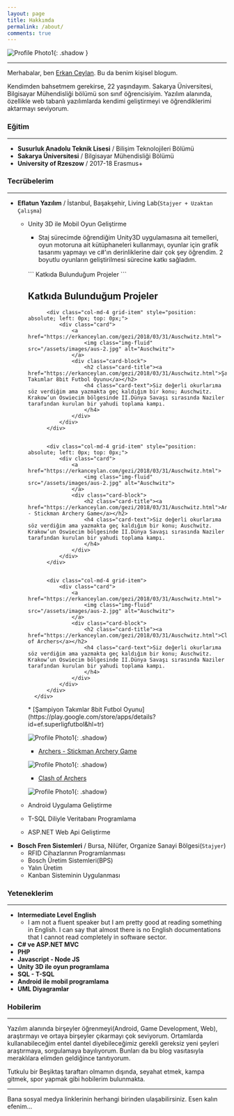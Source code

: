```yaml
---
layout: page
title: Hakkımda
permalink: /about/
comments: true
---
```

![Profile Photo1]({{site.baseurl}}/assets/images/13.jpeg){: .shadow }
<br/>

-----

Merhabalar, ben [Erkan Ceylan][erkanceylan]. Bu da benim kişisel blogum.

Kendimden bahsetmem gerekirse, 22 yaşındayım. Sakarya Üniversitesi, Bilgisayar Mühendisliği bölümü son sınıf öğrencisiyim. Yazılım alanında, özellikle web tabanlı yazılımlarda kendimi geliştirmeyi ve öğrendiklerimi aktarmayı seviyorum. 

### Eğitim
-----  
- __Susurluk Anadolu Teknik Lisesi__ / Bilişim Teknolojileri Bölümü
- __Sakarya Üniversitesi__ / Bilgisayar Mühendisliği Bölümü
- __University of Rzeszow__ / 2017-18 Erasmus+  

### Tecrübelerim
-----
- __Eflatun Yazılım__ / İstanbul, Başakşehir, Living Lab(`Stajyer + Uzaktan Çalışma`)
    - Unity 3D ile Mobil Oyun Geliştirme
		- Staj sürecimde öğrendiğim Unity3D uygulamasına ait temelleri, oyun motoruna ait kütüphaneleri kullanmayı, oyunlar için grafik tasarımı yapmayı ve c#'ın derinliklerine dair çok şey öğrendim. 2 boyutlu oyunların geliştirilmesi sürecine katkı sağladım.

		<br/>
		``` Katkıda Bulunduğum Projeler ```
		
		<section class="featured-posts">
			<div class="section-title">
				<h2><span>Katkıda Bulunduğum Projeler</span></h2>
			</div>
			<div class="row listfeaturedtag">
				
				<div class="col-md-4 grid-item" style="position: absolute; left: 0px; top: 0px;">
					<div class="card">
						<a href="https://erkanceylan.com/gezi/2018/03/31/Auschwitz.html">
							<img class="img-fluid" src="/assets/images/aus-2.jpg" alt="Auschwitz"> 
						</a>
						<div class="card-block">
							<h2 class="card-title"><a href="https://erkanceylan.com/gezi/2018/03/31/Auschwitz.html">Şampiyon Takımlar 8bit Futbol Oyunu</a></h2>
							<h4 class="card-text">Siz değerli okurlarıma söz verdiğim ama yazmakta geç kaldığım bir konu; Auschwitz. Krakow’un Oswiecim bölgesinde II.Dünya Savaşı sırasında Naziler tarafından kurulan bir yahudi toplama kampı.
							</h4>
						</div>
					</div>
				</div>


				<div class="col-md-4 grid-item" style="position: absolute; left: 0px; top: 0px;">
					<div class="card">
						<a href="https://erkanceylan.com/gezi/2018/03/31/Auschwitz.html">
							<img class="img-fluid" src="/assets/images/aus-2.jpg" alt="Auschwitz"> 
						</a>
						<div class="card-block">
							<h2 class="card-title"><a href="https://erkanceylan.com/gezi/2018/03/31/Auschwitz.html">Archers - Stickman Archery Game</a></h2>
							<h4 class="card-text">Siz değerli okurlarıma söz verdiğim ama yazmakta geç kaldığım bir konu; Auschwitz. Krakow’un Oswiecim bölgesinde II.Dünya Savaşı sırasında Naziler tarafından kurulan bir yahudi toplama kampı.
							</h4>
						</div>
					</div>
				</div>


				<div class="col-md-4 grid-item">
					<div class="card">
						<a href="https://erkanceylan.com/gezi/2018/03/31/Auschwitz.html">
							<img class="img-fluid" src="/assets/images/aus-2.jpg" alt="Auschwitz"> 
						</a>
						<div class="card-block">
							<h2 class="card-title"><a href="https://erkanceylan.com/gezi/2018/03/31/Auschwitz.html">Clash of Archers</a></h2>
							<h4 class="card-text">Siz değerli okurlarıma söz verdiğim ama yazmakta geç kaldığım bir konu; Auschwitz. Krakow’un Oswiecim bölgesinde II.Dünya Savaşı sırasında Naziler tarafından kurulan bir yahudi toplama kampı.
							</h4>
						</div>
					</div>
				</div>
			</div>
		</section>
		* [Şampiyon Takımlar 8bit Futbol Oyunu](https://play.google.com/store/apps/details?id=ef.superligfutbol&hl=tr)


		![Profile Photo1]({{site.baseurl}}/assets/images/Sampiyon-Takimlar.png){: .shadow}
		
		
		* [Archers - Stickman Archery Game](https://play.google.com/store/apps/details?id=ef.ArcherGame)


		![Profile Photo1]({{site.baseurl}}/assets/images/Archers.png){: .shadow}
		
		
		* [Clash of Archers](https://play.google.com/store/apps/details?id=ef.clashofarchers) 


		![Profile Photo1]({{site.baseurl}}/assets/images/Clash-Of-Archers.png){: .shadow}
		

	- Android Uygulama Geliştirme
	- T-SQL Diliyle Veritabanı Programlama
	- ASP.NET Web Api Geliştirme
- __Bosch Fren Sistemleri__ / Bursa, Nilüfer, Organize Sanayi Bölgesi(`Stajyer`)
	- RFID Cihazlarının Programlanması
	- Bosch Üretim Sistemleri(BPS)
	- Yalın Üretim
	- Kanban Sisteminin Uygulanması

### Yeteneklerim
-----
- __Intermediate Level English__
	- I am not a fluent speaker but I am pretty good at reading something in English. I can say that almost there is no English documentations that I cannot read completely in software sector.
- __C# ve ASP.NET MVC__
- __PHP__
- __Javascript - Node JS__
- __Unity 3D ile oyun programlama__
- __SQL - T-SQL__
- __Android ile mobil programlama__
- __UML Diyagramlar__

### Hobilerim
-----
Yazılım alanında birşeyler öğrenmeyi(Android, Game Development, Web), araştırmayı ve ortaya birşeyler çıkarmayı çok seviyorum. Ortamlarda kullanabileceğim
entel dantel diyebileceğimiz gerekli gereksiz yeni şeyleri araştırmaya, sorgulamaya bayılıyorum. Bunları da bu blog vasıtasıyla
meraklılara elimden geldiğince tanıtıyorum.  

Tutkulu bir Beşiktaş taraftarı olmamın dışında, seyahat etmek, kampa gitmek, spor yapmak gibi hobilerim bulunmakta.  

***********

Bana sosyal medya linklerinin herhangi birinden ulaşabilirsiniz. Esen kalın efenim...  

  

[erkanceylan]: https://erkanceylan.com

